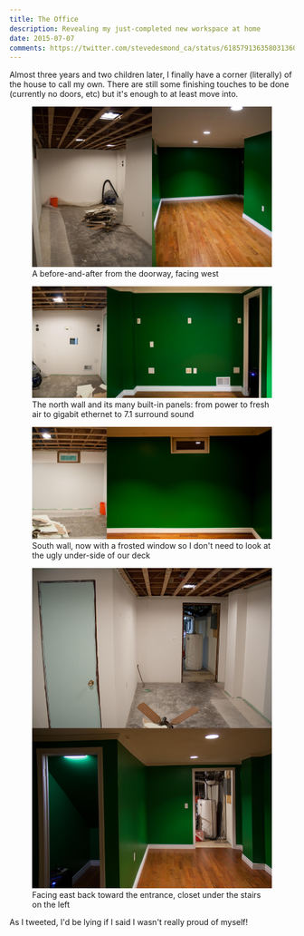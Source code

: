 ```yaml
---
title: The Office
description: Revealing my just-completed new workspace at home
date: 2015-07-07
comments: https://twitter.com/stevedesmond_ca/status/618579136358031360
---
```

Almost three years and two children later, I finally have a corner (literally) of the house to call my own. There are still some finishing touches to be done (currently no doors, etc) but it's enough to at least move into.

<figure>
<img src="/assets/blog/IMG_9602.jpg" alt="Photo of office" />
<figcaption>A before-and-after from the doorway, facing west</figcaption>
</figure>

<figure>
<img src="/assets/blog/IMG_9609.jpg" alt="Photo of office" />
<figcaption>The north wall and its many built-in panels: from power to fresh air to gigabit ethernet to 7.1 surround sound</figcaption>
</figure>

<figure>
<img src="/assets/blog/IMG_9610.jpg" alt="Photo of office" />
<figcaption>South wall, now with a frosted window so I don't need to look at the ugly under-side of our deck</figcaption>
</figure>

<figure>
<img src="/assets/blog/IMG_9607.jpg" alt="Photo of office" />
<figcaption>Facing east back toward the entrance, closet under the stairs on the left</figcaption>
</figure>

As I tweeted, I'd be lying if I said I wasn't really proud of myself!
